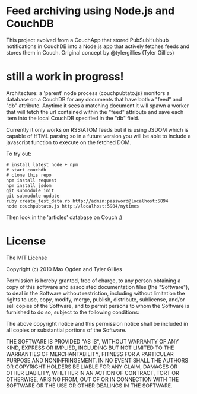 # Feed archiving using Node.js and CouchDB

This project evolved from a CouchApp that stored PubSubHubbub notifications in CouchDB into a Node.js app that actively fetches feeds and stores them in Couch. Original concept by @tylergillies (Tyler Gillies)

# still a work in progress!

Architecture: a 'parent' node process (couchpubtato.js) monitors a database on a CouchDB for any documents that have both a "feed" and "db" attribute. Anytime it sees a matching document it will spawn a worker that will fetch the url contained within the "feed" attribute and save each item into the local CouchDB specified in the "db" field.

Currently it only works on RSS/ATOM feeds but it is using JSDOM which is capable of HTML parsing so in a future version you will be able to include a javascript function to execute on the fetched DOM.

To try out:

    # install latest node + npm
    # start couchdb
    # clone this repo
    npm install request
    npm install jsdom
    git submodule init
    git submodule update
    ruby create_test_data.rb http://admin:password@localhost:5894
    node couchpubtato.js http://localhost:5984/nytimes

Then look in the 'articles' database on Couch :)

# License

The MIT License

Copyright (c) 2010 Max Ogden and Tyler Gillies

Permission is hereby granted, free of charge, to any person obtaining a copy
of this software and associated documentation files (the "Software"), to deal
in the Software without restriction, including without limitation the rights
to use, copy, modify, merge, publish, distribute, sublicense, and/or sell
copies of the Software, and to permit persons to whom the Software is
furnished to do so, subject to the following conditions:

The above copyright notice and this permission notice shall be included in
all copies or substantial portions of the Software.

THE SOFTWARE IS PROVIDED "AS IS", WITHOUT WARRANTY OF ANY KIND, EXPRESS OR
IMPLIED, INCLUDING BUT NOT LIMITED TO THE WARRANTIES OF MERCHANTABILITY,
FITNESS FOR A PARTICULAR PURPOSE AND NONINFRINGEMENT. IN NO EVENT SHALL THE
AUTHORS OR COPYRIGHT HOLDERS BE LIABLE FOR ANY CLAIM, DAMAGES OR OTHER
LIABILITY, WHETHER IN AN ACTION OF CONTRACT, TORT OR OTHERWISE, ARISING FROM,
OUT OF OR IN CONNECTION WITH THE SOFTWARE OR THE USE OR OTHER DEALINGS IN
THE SOFTWARE.
